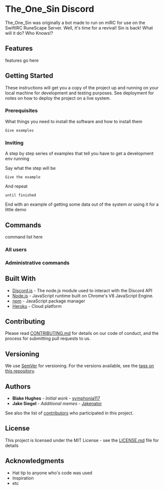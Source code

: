 

# The_One_Sin Discord

The_One_Sin was originally a bot made to run on mIRC for use on the SwiftIRC RuneScape Server.  Well, it's time for a revival!  Sin is back!  What will it do?  Who Knows!?

## Features

features go here

## Getting Started

These instructions will get you a copy of the project up and running on your local machine for development and testing purposes. See deployment for notes on how to deploy the project on a live system.

### Prerequisites

What things you need to install the software and how to install them

```
Give examples
```

### Inviting

A step by step series of examples that tell you have to get a development env running

Say what the step will be

```
Give the example
```

And repeat

```
until finished
```

End with an example of getting some data out of the system or using it for a little demo

## Commands

command list here

### All users

### Administrative commands

## Built With

* [Discord.js](https://discord.js.org/) - The node.js module used to interact with the Discord API
* [Node.js](https://nodejs.org/) - JavaScript runtime built on Chrome's V8 JavaScript Engine.
* [npm](https://www.npmjs.com/) - JavaScript package manager
* [Heroku](https://www.heroku.com/) - Cloud platform

## Contributing

Please read [CONTRIBUTING.md](CONTRIBUTING.md) for details on our code of conduct, and the process for submitting pull requests to us.

## Versioning

We use [SemVer](http://semver.org/) for versioning. For the versions available, see the [tags on this repository](https://github.com/your/project/tags). 

## Authors

* **Blake Hughes** - *Initial work* - [symphonia117](https://github.com/symphonia117)
* **Jake Siegel** - *Additional memes* - [Jakenator](https://github.com/Jakenator)

See also the list of [contributors](https://github.com/symphonia117/the-one-sin-discord/contributors) who participated in this project.

## License

This project is licensed under the MIT License - see the [LICENSE.md](LICENSE.md) file for details

## Acknowledgments

* Hat tip to anyone who's code was used
* Inspiration
* etc
